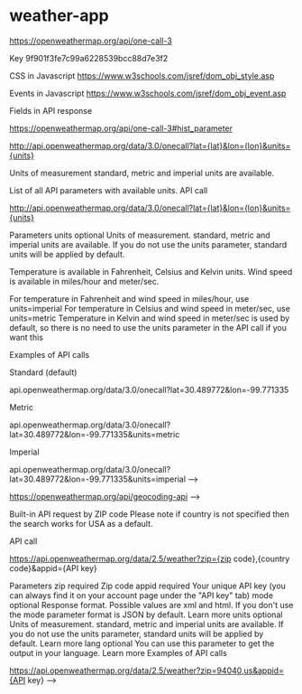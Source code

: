 # weather-app

https://openweathermap.org/api/one-call-3



Key
9f901f3fe7c99a6228539bcc88d7e3f2

CSS in Javascript
https://www.w3schools.com/jsref/dom_obj_style.asp

Events in Javascript
https://www.w3schools.com/jsref/dom_obj_event.asp




Fields in API response

https://openweathermap.org/api/one-call-3#hist_parameter




http://api.openweathermap.org/data/3.0/onecall?lat={lat}&lon={lon}&units={units}

Units of measurement
standard, metric and imperial units are available.

List of all API parameters with available units.
API call

http://api.openweathermap.org/data/3.0/onecall?lat={lat}&lon={lon}&units={units}

Parameters
units	optional	Units of measurement. standard, metric and imperial units are available. If you do not use the units parameter, standard units will be applied by default.

Temperature is available in Fahrenheit, Celsius and Kelvin units.
Wind speed is available in miles/hour and meter/sec.

For temperature in Fahrenheit and wind speed in miles/hour, use units=imperial
For temperature in Celsius and wind speed in meter/sec, use units=metric
Temperature in Kelvin and wind speed in meter/sec is used by default, so there is no need to use the units parameter in the API call if you want this

Examples of API calls

Standard (default)

api.openweathermap.org/data/3.0/onecall?lat=30.489772&lon=-99.771335

Metric

api.openweathermap.org/data/3.0/onecall?lat=30.489772&lon=-99.771335&units=metric

Imperial

api.openweathermap.org/data/3.0/onecall?lat=30.489772&lon=-99.771335&units=imperial -->



https://openweathermap.org/api/geocoding-api -->

Built-in API request by ZIP code
Please note if country is not specified then the search works for USA as a default.

API call

https://api.openweathermap.org/data/2.5/weather?zip={zip code},{country code}&appid={API key}

Parameters
zip	required	Zip code
appid	required	Your unique API key (you can always find it on your account page under the "API key" tab)
mode	optional	Response format. Possible values are xml and html. If you don't use the mode parameter format is JSON by default. Learn more
units	optional	Units of measurement. standard, metric and imperial units are available. If you do not use the units parameter, standard units will be applied by default. Learn more
lang	optional	You can use this parameter to get the output in your language. Learn more
Examples of API calls

https://api.openweathermap.org/data/2.5/weather?zip=94040,us&appid={API key} -->



<!-- https://openweathermap.org/weather-conditions -->



